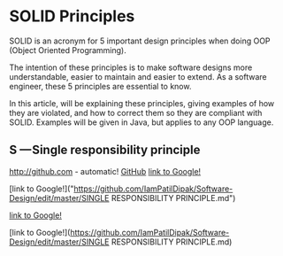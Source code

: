 # SOLID Principles

SOLID is an acronym for 5 important design principles when doing OOP (Object Oriented Programming).

The intention of these principles is to make software designs more understandable, easier to maintain and easier to extend.
As a software engineer, these 5 principles are essential to know.

In this article, will be explaining these principles, giving examples of how they are violated, and how to correct them so they are compliant with SOLID. Examples will be given in Java, but applies to any OOP language.

## S — Single responsibility principle

http://github.com - automatic!
[GitHub](http://github.com)
[link to Google!](http://google.com)

[link to Google!]("https://github.com/IamPatilDipak/Software-Design/edit/master/SINGLE RESPONSIBILITY PRINCIPLE.md")

[link to Google!](https://github.com/IamPatilDipak/Software-Design/edit/master/SINGLERESPONSIBILITYPRINCIPLE.md)

[link to Google!](https://github.com/IamPatilDipak/Software-Design/edit/master/SINGLE RESPONSIBILITY PRINCIPLE.md)
